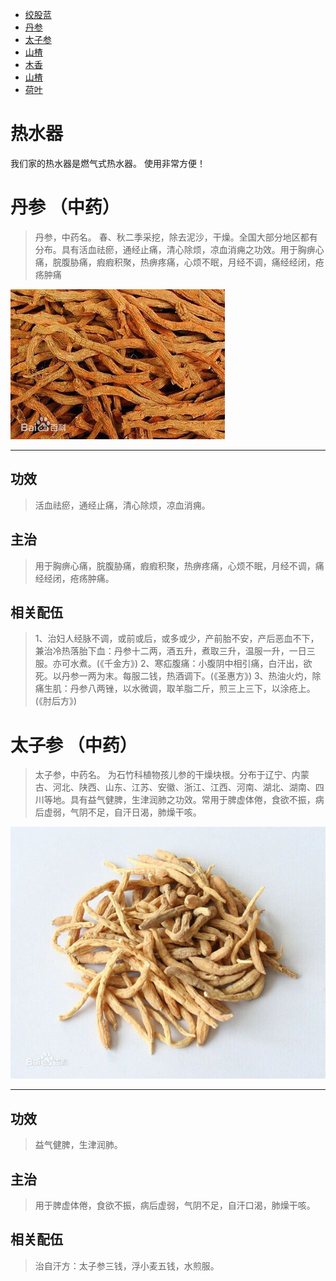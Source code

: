 <meta http-equiv="Content-Type" content="text/html; charset=utf-8">

- [绞股蓝](#installation)
- [丹参](#%E4%B8%B9%E5%8F%82%20%EF%BC%88%E4%B8%AD%E8%8D%AF%EF%BC%89)
- [太子参]
- [山楂](#installation)
- [木香](#installation)
- [山楂](#installation)
- [荷叶](#installation)

# 热水器
我们家的热水器是燃气式热水器。
使用非常方便！

# 丹参 （中药）

> 丹参，中药名。
> 春、秋二季采挖，除去泥沙，干燥。全国大部分地区都有分布。具有活血祛瘀，通经止痛，清心除烦，凉血消痈之功效。用于胸痹心痛，脘腹胁痛，瘕瘕积聚，热痹疼痛，心烦不眠，月经不调，痛经经闭，疮疡肿痛

![此处输入图片的描述][丹参-图片]

------
## 功效
> 活血祛瘀，通经止痛，清心除烦，凉血消痈。

## 主治
> 用于胸痹心痛，脘腹胁痛，瘕瘕积聚，热痹疼痛，心烦不眠，月经不调，痛经经闭，疮疡肿痛。

## 相关配伍
> 1、治妇人经脉不调，或前或后，或多或少，产前胎不安，产后恶血不下，兼治冷热落胎下血：丹参十二两，酒五升，煮取三升，温服一升，一日三服。亦可水煮。(《千金方》)
> 2、寒疝腹痛：小腹阴中相引痛，白汗出，欲死。以丹参一两为末。每服二钱，热酒调下。(《圣惠方》)
> 3、热油火灼，除痛生肌：丹参八两锉，以水微调，取羊脂二斤，煎三上三下，以涂疮上。(《肘后方》)

# 太子参 （中药）

> 太子参，中药名。
> 为石竹科植物孩儿参的干燥块根。分布于辽宁、内蒙古、河北、陕西、山东、江苏、安徽、浙江、江西、河南、湖北、湖南、四川等地。具有益气健脾，生津润肺之功效。常用于脾虚体倦，食欲不振，病后虚弱，气阴不足，自汗日渴，肺燥干咳。

![此处输入图片的描述][太子参-图片]

------
## 功效
> 益气健脾，生津润肺。

## 主治
> 用于脾虚体倦，食欲不振，病后虚弱，气阴不足，自汗口渴，肺燥干咳。

## 相关配伍
> 治自汗方：太子参三钱，浮小麦五钱，水煎服。

[太子参]: #太子参-中药
[太子参-图片]: ./太子参.jpg
[丹参-图片]: ./丹参.jpg
